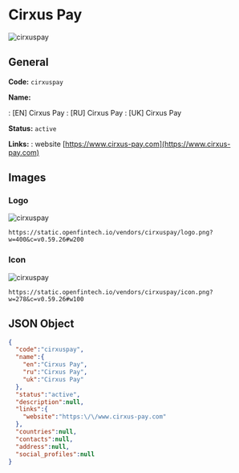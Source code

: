 
# Cirxus Pay 
![cirxuspay](https://static.openfintech.io/vendors/cirxuspay/logo.png?w=400&c=v0.59.26#w200)  

## General 
 
**Code:** `cirxuspay` 
 
**Name:** 
 
:	[EN] Cirxus Pay 
:	[RU] Cirxus Pay 
:	[UK] Cirxus Pay 
 
**Status:** `active` 
 
**Links:** 
: website [https://www.cirxus-pay.com](https://www.cirxus-pay.com) 
 

## Images 

### Logo 
 
![cirxuspay](https://static.openfintech.io/vendors/cirxuspay/logo.png?w=400&c=v0.59.26#w200)  

```
https://static.openfintech.io/vendors/cirxuspay/logo.png?w=400&c=v0.59.26#w200
```  

### Icon 
 
![cirxuspay](https://static.openfintech.io/vendors/cirxuspay/icon.png?w=278&c=v0.59.26#w100)  

```
https://static.openfintech.io/vendors/cirxuspay/icon.png?w=278&c=v0.59.26#w100
```  

## JSON Object 

```json
{
  "code":"cirxuspay",
  "name":{
    "en":"Cirxus Pay",
    "ru":"Cirxus Pay",
    "uk":"Cirxus Pay"
  },
  "status":"active",
  "description":null,
  "links":{
    "website":"https:\/\/www.cirxus-pay.com"
  },
  "countries":null,
  "contacts":null,
  "address":null,
  "social_profiles":null
}
```  
